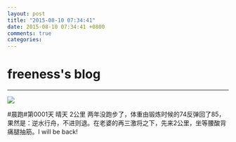 ```yaml
---
layout: post
title: "2015-08-10 07:34:41"
date: 2015-08-10 07:34:41 +0800
comments: true
categories: 
---
```


# freeness's blog

----------

![](http://okqmqrbgo.bkt.clouddn.com/201508100734411.jpg)

>
\#晨跑\#第0001天 晴天 2公里 两年没跑步了，体重由锻炼时候的74反弹回了85，果然是：逆水行舟，不进则退。在老婆的再三激将之下，先来2公里，坐等腰酸背痛腿抽筋。I will be back!
